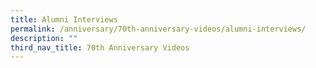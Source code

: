 ```yaml
---
title: Alumni Interviews
permalink: /anniversary/70th-anniversary-videos/alumni-interviews/
description: ""
third_nav_title: 70th Anniversary Videos
---
```


